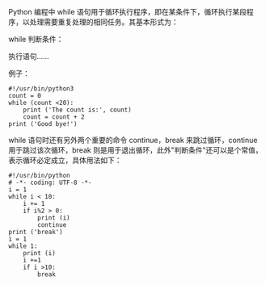 Python 编程中 while 语句用于循环执行程序，即在某条件下，循环执行某段程序，以处理需要重复处理的相同任务。其基本形式为：

while 判断条件：

执行语句……

例子：

```
#!/usr/bin/python3
count = 0
while (count <20):
    print ('The count is:', count)
    count = count + 2
print ('Good bye!')
```

while 语句时还有另外两个重要的命令 continue，break 来跳过循环，continue 用于跳过该次循环，break 则是用于退出循环，此外"判断条件"还可以是个常值，表示循环必定成立，具体用法如下：

```
#!/usr/bin/python
# -*- coding: UTF-8 -*-
i = 1
while i < 10:
    i += 1
    if i%2 > 0:
        print (i)
        continue
print ('break')
i = 1
while 1:
    print (i)
    i +=1
    if i >10:
        break

```



